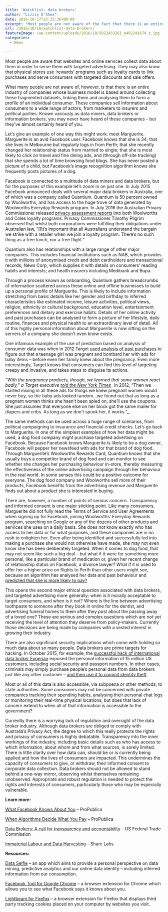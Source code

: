 ```yaml
---
title: 'Watchlist: data brokers'
author: "Lizzie O'Shea"
date: 2016-10-17T13:33:26+00:00
excerpt: "Most people are not aware of the fact that there is an entire industry of companies whose business model is based around collecting these fragmented datasets, linking them and analysing them to form a profile of an individual consumer. Known as data miners, you may never have heard of these companies - but they've almost certainly heard of you."
url: /2016/10/18/watchlist-data-brokers/
featureImage: /wp-content/uploads/2016/10/5822433261_e402241674_z.jpg
categories:
  - News

---
```

<span style="font-weight: 400;">Most people are aware that websites and online services collect data about them in order to serve them with targeted advertising. They may also know that physical stores use &#8216;rewards&#8217; programs such as loyalty cards to link purchases and serve consumers with targeted discounts and sale offers.</span>

<span style="font-weight: 400;">What many people are not aware of, however, is that there is an entire industry of companies whose business model is based around collecting these fragmented datasets, linking them and analysing them to form a profile of an individual consumer. These companies sell information about consumers to a wide range of actors, from marketers to insurers and political parties. Known variously as data miners, data brokers or information brokers, you may never have heard of these companies &#8211; but they&#8217;ve almost certainly heard of you.</span>

<span style="font-weight: 400;">Let&#8217;s give an example of one way this might work: meet Marguerite. Marguerite is an avid Facebook user. Facebook knows that she is 34; that she lives in Melbourne but regularly logs in from Perth; that she recently changed her relationship status from married to single; that she is most likely to click on travel and fine dining ads, and (through off-site tracking) that she spends a lot of time browsing food blogs. She has never posted a picture of a child, but Facebook&#8217;s image recognition algorithm knows she frequently posts pictures of a dog.</span>

<span style="font-weight: 400;">Facebook is connected to a multitude of data miners and data brokers, but for the purposes of this example let’s zoom in on just one. In July 2015 Facebook announced deals with several major data brokers in Australia, one of which was a company called Quantium. Quantium is 50 percent owned by Woolworths, and has access to the huge trove of data generated by Woolworths Everyday Rewards program. In July 2016 the Australian Privacy Commissioner released</span> [<span style="font-weight: 400;">privacy assessment reports</span>][1] <span style="font-weight: 400;">into both Woolworths and Coles loyalty programs. Privacy Commissioner Timothy Pilgrim observed that whilst both corporations were fulfilling their obligations under Australian law, “[I]t’s important that all Australians understand the bargain we strike with a retailer when we join a loyalty program. There’s no such thing as a free lunch, nor a free flight.”</span>

<span style="font-weight: 400;">Quantium also has relationships with a large range of other major companies. This includes financial institutions such as NAB, which provides it with millions of anonymised credit and debit cardholders and transactional records; News Corp, which supplies it with details on consumers’ reading habits and interests; and health insurers including Medibank and Bupa.</span>

<span style="font-weight: 400;">Through a process known as onboarding, Quantium gathers breadcrumbs of information scattered across these online and offline businesses to build up a personal profile of Marguerite. This is likely to include information stretching from basic details like her gender and birthday to inferred characteristics like estimated income, leisure activities, political views, religion, ethnicity or cultural background, education level, entertainment preferences and dietary and exercise habits. Details of her online activity and past purchases can be analysed to form a picture of her lifestyle, daily routine, finances and physical health to an extraordinary level of detail. All of this highly personal information about Marguerite is now sitting on the servers of a company she doesn’t even know exists.</span>

<span style="font-weight: 400;">One infamous example of the use of prediction based on analysis of consumer data was when in 2012 Target</span> [<span style="font-weight: 400;">used analysis of past purchases</span>][2] <span style="font-weight: 400;">to figure out that a teenage girl was pregnant and bombard her with ads for baby items &#8211; before even her family knew about the pregnancy. Even more interestingly, Target knows that consumers can find this level of targeting creepy and invasive, and takes steps to disguise its actions.</span>

_<span style="font-weight: 400;">“With the pregnancy products, though, we learned that some women react badly,” a Target executive</span>_ [_<span style="font-weight: 400;">told the New York Times</span>_][3]_ <span style="font-weight: 400;">in 2012, “Then we started mixing in all these ads for things we knew pregnant women would never buy, so the baby ads looked random&#8230;we found out that as long as a pregnant woman thinks she hasn’t been spied on, she’ll use the coupons. She just assumes that everyone else on her block got the same mailer for diapers and cribs. As long as we don’t spook her, it works.”</span>_

<span style="font-weight: 400;">The same methods can be used across a huge range of scenarios, from political campaigning to insurance and financial credit checks. Let’s go back to Marguerite. In one of the simplest examples of how her data might be used, a dog food company might purchase targeted advertising on Facebook. Because Facebook knows Marguerite is likely to be a dog owner, Facebook will pepper her newsfeed with ads for that brand of dog food. Through Marguerite’s Woolworths Rewards Card, Quantium knows that she usually buys a competitor brand of dog food and can monitor to see whether she changes her purchasing behaviour in-store, thereby measuring the effectiveness of the online advertising campaign through her behaviour in the real world. In some senses this could be a positive outcome for everyone. The dog food company and Woolworths sell more of their products, Facebook benefits from the advertising revenue and Marguerite finds out about a product she is interested in buying.</span>

<span style="font-weight: 400;">There are, however, a number of points of serious concern. Transparency and informed consent is one major sticking point. Like many consumers, Marguerite did not fully read the Terms of Service and User Agreements when signing up for Facebook, joining Woolworths&#8217; Everyday Rewards program, searching on Google or any of the dozens of other products and services she uses on a daily basis. She does not know exactly who has access to her data or for what purposes, and these companies are in no rush to enlighten her. Even after being identified and successfully led into making a purchase she would not otherwise have made, she may not even know she has been deliberately targeted. When it comes to dog food, that may not seem like such a big deal &#8211; but what if it were for something more personal, like a particular brand of medication or, given her recent change of relationship status on Facebook, a divorce lawyer? What if it is used to offer her a higher price on flights to Perth than other users might see, because an algorithm has analysed her data and past behaviour and</span> [<span style="font-weight: 400;">predicted that she is more likely to pay?</span>][4]

<span style="font-weight: 400;">This opens the second major ethical question associated with data brokers, and targeted advertising more generally: when is it morally acceptable to target consumers, and when is it not? Where is the line between advertising toothpaste to someone after they book in online for the dentist, and advertising funeral homes to them after they post about the passing away of a loved one? These are serious and complex questions which are not yet receiving the level of attention they deserve from policy-makers. Currently those decisions are being made by companies with a vested interest in growing their industry.</span>

<span style="font-weight: 400;">There are also significant security implications which come with holding so much data about so many people. Data brokers are prime targets for hacking. In October 2015, for example, the</span> [<span style="font-weight: 400;">successful hack of international data broker Experian</span>][5] <span style="font-weight: 400;">exposed the personal information of 15 million US customers, including social security and passport numbers. In other cases, criminals may simply purchase people’s personal data from data brokers just like any other customer –</span> [<span style="font-weight: 400;">and then use it to commit identity theft</span>][6]<span style="font-weight: 400;">.</span>

<span style="font-weight: 400;">Most or all of this data is also accessible, via subpoena or other methods, to state authorities. Some consumers may not be concerned with private companies tracking their spending habits, analysing their personal chat logs or monitoring their real-time physical locations, but does that lack of concern extend to when all of that information is accessible to the government?</span>

<span style="font-weight: 400;">Currently there is a worrying lack of regulation and oversight of the data broker industry. Although data brokers are obliged to comply with Australia’s Privacy Act, the degree to which this really protects the rights and privacy of consumers is highly debatable. Transparency into the inner workings of the industry, including basic details such as who has access to which information, about whom and from what sources, is sorely limited. There is little clarity over how data can, should be or is currently being applied and how the lives of consumers are impacted. This undermines the capacity of consumers to give, or withdraw, their informed consent to corporate data collection. Data brokers should not be allowed to stand behind a one-way mirror, observing whilst themselves remaining unobserved. Appropriate and robust regulation is needed to protect the rights and interests of consumers, particularly those who may be especially vulnerable.</span>

**Learn more:**

[<span style="font-weight: 400;">What Facebook Knows About You</span>][7] <span style="font-weight: 400;">&#8211; ProPublica</span>

[<span style="font-weight: 400;">When Algorithms Decide What You Pay</span>][8] <span style="font-weight: 400;">&#8211; ProPublica</span>

[<span style="font-weight: 400;">Data Brokers: A call for transparency and accountability</span>][9] <span style="font-weight: 400;">&#8211; US Federal Trade Commission</span>

[<span style="font-weight: 400;">Immaterial Labour and Data Harvesting</span>][10] <span style="font-weight: 400;">&#8211; Share Labs</span>

**Resources:**

[<span style="font-weight: 400;">Data Selfie</span>][11] <span style="font-weight: 400;">&#8211; an app which aims to provide a personal perspective on data mining, predictive analytics and our online data identity – including inferred information from our consumption.</span>

[<span style="font-weight: 400;">Facebook Tool for Google Chrome</span>][12] <span style="font-weight: 400;">&#8211; a browser extension for Chrome which allows you to see what Facebook says it knows about you.</span>

[<span style="font-weight: 400;">Lightbeam for Firefox</span>][13] <span style="font-weight: 400;">&#8211; a browser extension for Firefox that displays third party tracking cookies placed on your computer by websites you visit. </span>

 [1]: https://www.oaic.gov.au/media-and-speeches/media-releases/coles-flybuys-and-woolworths-rewards-what-is-the-price-of-loyalty
 [2]: http://www.businessinsider.com/the-incredible-story-of-how-target-exposed-a-teen-girls-pregnancy-2012-2?IR=T
 [3]: http://www.nytimes.com/2012/02/19/magazine/shopping-habits.html?_r=0
 [4]: http://www.forbes.com/sites/adamtanner/2014/03/26/different-customers-different-prices-thanks-to-big-data/#3d79ca8f31cd
 [5]: https://www.theguardian.com/business/2015/oct/01/experian-hack-t-mobile-credit-checks-personal-information
 [6]: http://krebsonsecurity.com/2013/10/experian-sold-consumer-data-to-id-theft-service/
 [7]: https://www.propublica.org/article/breaking-the-black-box-what-facebook-knows-about-you
 [8]: https://www.propublica.org/article/breaking-the-black-box-when-algorithms-decide-what-you-pay
 [9]: https://www.ftc.gov/system/files/documents/reports/data-brokers-call-transparency-accountability-report-federal-trade-commission-may-2014/140527databrokerreport.pdf
 [10]: https://labs.rs/en/facebook-algorithmic-factory-immaterial-labour-and-data-harvesting/
 [11]: http://dataselfie.it
 [12]: https://chrome.google.com/webstore/detail/what-facebook-thinks-you/eoknmaajkanapojcdeccofmeimpddoim
 [13]: https://addons.mozilla.org/en-US/firefox/addon/lightbeam/